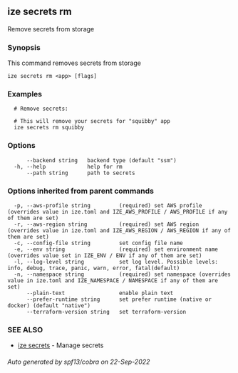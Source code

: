 ## ize secrets rm

Remove secrets from storage

### Synopsis

This command removes secrets from storage

```
ize secrets rm <app> [flags]
```

### Examples

```
  # Remove secrets:
  
  # This will remove your secrets for "squibby" app
  ize secrets rm squibby
```

### Options

```
      --backend string   backend type (default "ssm")
  -h, --help             help for rm
      --path string      path to secrets
```

### Options inherited from parent commands

```
  -p, --aws-profile string         (required) set AWS profile (overrides value in ize.toml and IZE_AWS_PROFILE / AWS_PROFILE if any of them are set)
  -r, --aws-region string          (required) set AWS region (overrides value in ize.toml and IZE_AWS_REGION / AWS_REGION if any of them are set)
  -c, --config-file string         set config file name
  -e, --env string                 (required) set environment name (overrides value set in IZE_ENV / ENV if any of them are set)
  -l, --log-level string           set log level. Possible levels: info, debug, trace, panic, warn, error, fatal(default)
  -n, --namespace string           (required) set namespace (overrides value in ize.toml and IZE_NAMESPACE / NAMESPACE if any of them are set)
      --plain-text                 enable plain text
      --prefer-runtime string      set prefer runtime (native or docker) (default "native")
      --terraform-version string   set terraform-version
```

### SEE ALSO

* [ize secrets](ize_secrets.md)	 - Manage secrets

###### Auto generated by spf13/cobra on 22-Sep-2022
